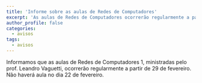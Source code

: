 ```yaml
---
title: 'Informe sobre as aulas de Redes de Computadores'
excerpt: 'As aulas de Redes de Computadores ocorrerão regularmente a partir do dia 29 de fevereiro.'
author_profile: false
categories:
  - avisos
tags:
  - avisos
---
```


Informamos que as aulas de Redes de Computadores 1, ministradas pelo prof. Leandro Vaguetti, ocorrerão regularmente a partir de 29 de fevereiro.
Não haverá aula no dia 22 de fevereiro.

